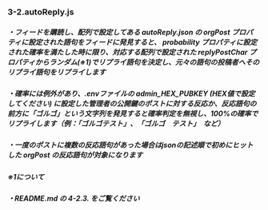 ### 3-2.autoReply.js
##### ・フィードを購読し、配列で設定してある autoReply.json の orgPost プロパティに設定された語句をフィードに発見すると、 probability プロパティに設定された確率を満たした時に限り、対応する配列で設定された replyPostChar プロパティからランダム(※1)でリプライ語句を決定し、元々の語句の投稿者へそのリプライ語句をリプライします
##### ・確率には例外があり、.envファイルの admin_HEX_PUBKEY (HEX値で設定してください) に設定した管理者の公開鍵のポストに対する反応か、反応語句の前方に「ゴルゴ」という文字列を発見すると確率判定を無視し、100%の確率でリプライします（例：「ゴルゴテスト」、「ゴルゴ　テスト」　など）
##### ・一度のポストに複数の反応語句があった場合はjsonの記述順で初めにヒットした orgPost の反応語句が対象になります
##### ※1について
##### ・README.md の 4-2.3. をご覧ください
